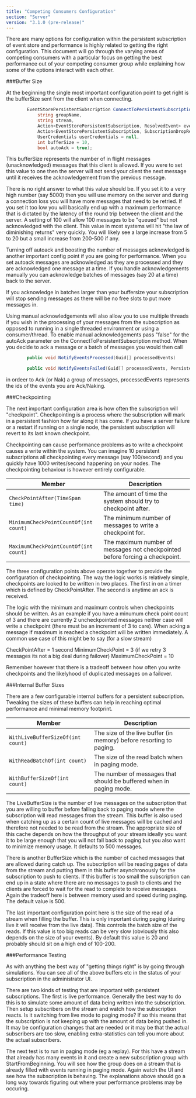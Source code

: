 ```yaml
---
title: "Competing Consumers Configuration"
section: "Server"
version: "3.1.0 (pre-release)"
---
```


There are many options for configuration within the persistent subscription of event store and performance is highly related to getting the right configuration. This document will go through the varying areas of competing consumers with a particular focus on getting the best performance out of your competing consumer group while explaining how some of the options interact with each other.


###Buffer Size

At the beginning the single most important configuration point to get right is the bufferSize sent from the client when connecting.

```csharp
        EventStorePersistentSubscription ConnectToPersistentSubscription(
            string groupName, 
            string stream, 
            Action<EventStorePersistentSubscription, ResolvedEvent> eventAppeared,
            Action<EventStorePersistentSubscription, SubscriptionDropReason, Exception> subscriptionDropped = null,
            UserCredentials userCredentials = null,
            int bufferSize = 10,
            bool autoAck = true);
```

This bufferSize represents the number of in flight messages (unacknowledged) messages that this client is allowed. If you were to set this value to one then the server will not send your client the next message until it receives the acknowledgement from the previous message. 

There is no right answer to what this value should be. If you set it to a very high number (say 5000) then you will use memory on the server and during a connection loss you will have more messages that need to be retried. If you set it too low you will basically end up with a maximum performance that is dictated by the latency of the round trip between the client and the server. A setting of 100 will allow 100 messages to be "queued" but not acknowledged with the client. This value in most systems will hit "the law of diminishing returns" very quickly. You will likely see a large increase from 5 to 20 but a small increase from 200-500 if any.

Turning off autoack and boosting the number of messages acknowledged is another important config point if you are going for performance. When you set autoack messages are acknowledged as they are processed and they are acknowledged one message at a time. If you handle acknowledgements manually you can acknowledge batches of messages (say 20 at a time) back to the server. 

<span class ="note">If you acknowledge in batches larger than your buffersize your subscription will stop sending messages as there will be no free slots to put more messages in.</span>

Using manual acknowledgements will also allow you to use multiple threads if you wish in the processing of your messages from the subscription as opposed to running in a single threaded environment or using a consumer/thread. To enable manual acknowledgements pass "false" for the autoAck parameter on the ConnectToPersistentSubscription method. When you decide to ack a message or a batch of messages you would then call 


```csharp
        public void NotifyEventsProcessed(Guid[] processedEvents)

        public void NotifyEventsFailed(Guid[] processedEvents, PersistentSubscriptionNakEventAction action, string reason)

```

in ordeer to Ack (or Nak) a group of messages, processedEvents represents the ids of the events you are Ack/Naking.

###Checkpointing

The next important configuration area is how often the subscription will "checkpoint". Checkpointing is a process where the subscription will mark in a persistent fashion how far along it has come. If you have a server failure or a restart if running on a single node, the persistent subscription will revert to its last known checkpoint.

Checkpointing can cause performance problems as to write a checkpoint causes a write within the system. You can imagine 10 persistent subscriptions all checkpointing every message (say 100/second) and you quickly have 1000 writes/second happening on your nodes. The checkpointing behaviour is however entirely configurable.

<table>
    <thead>
        <tr>
            <th>Member</th>
            <th>Description</th>
        </tr>
    </thead>
    <tbody>
        <tr>
            <td><code>CheckPointAfter(TimeSpan time)</code></td>
            <td>The amount of time the system should try to checkpoint after.</td>
        </tr>
        <tr>
            <td><code>MinimumCheckPointCountOf(int count)</code></td>
            <td>The minimum number of messages to write a checkpoint for.</td>
        </tr>
       <tr>
            <td><code>MaximumCheckPointCountOf(int count)</code></td>
            <td>The maximum number of messages not checkpointed before forcing a checkpoint.</td>
        </tr>
    </tbody>
</table>

The three configuration points above operate together to provide the configuration of checkpointing. The way the logic works is relatively simple, checkpoints are looked to be written in two places. The first in on a timer which is defined by CheckPointAfter. The second is anytime an ack is received.

The logic with the minimum and maximum controls when checkpoints should be written. As an example if you have a minumum check point count of 3 and there are currently 2 uncheckpointed messages neither case will write a checkpoint (there must be an increment of 3 to care). When acking a message if maximum is reached a checkpoint will be written immediately. A common use case of this might be to say (for a slow stream)

CheckPointAfter = 1 second
MinimumCheckPoint = 3 (if we retry 3 messages its not a big deal during failover)
MaximumCheckPoint = 10

Remember however that there is a tradeoff between how often you write checkpoints and the likelyhood of duplicated messages on a failover.

###Internal Buffer Sizes

There are a few configurable internal buffers for a persistent subscription. Tweaking the sizes of these buffers can help in reaching optimal performance and minimal memory footprint.

<table>
    <thead>
        <tr>
            <th>Member</th>
            <th>Description</th>
        </tr>
    </thead>
    <tbody>
        <tr>
            <td><code>WithLiveBufferSizeOf(int count)</code></td>
            <td>The size of the live buffer (in memory) before resorting to paging.</td>
        </tr>
        <tr>
            <td><code>WithReadBatchOf(int count)</code></td>
            <td>The size of the read batch when in paging mode.</td>
        </tr>
        <tr>
            <td><code>WithBufferSizeOf(int count)</code></td>
            <td>The number of messages that should be buffered when in paging mode.</td>
        </tr>
        </tr>
    </tbody>
</table>

The LiveBufferSize is the number of live messages on the subscription that you are willing to buffer before falling back to paging mode where the subscription will read messages from the stream. This buffer is also used when catching up as a certain count of live messages will be cached and therefore not needed to be read from the stream. The appropriate size of this cache depends on how the throughput of your stream ideally you want it to be large enough that you will not fall back to paging but you also want to minimize memory usage. It defaults to 500 messages.

There is another BufferSize which is the number of cached messages that are allowed during catch up. The subscription will be reading pages of data from the stream and putting them in this buffer asynchronously for the subscription to push to clients. If this buffer is too small the subscription can end up in a state where there are no messages to push to clients and the clients are forced to wait for the read to complete to receive messages. Again the tradeoff here is between memory used and speed during paging. The default value is 500.

The last important configuration point here is the size of the read of a stream when filling the buffer. This is only important during paging (during live it will receive from the live data). This controls the batch size of the reads. If this value is too big reads can be very slow (obviously this also depends on the size of your events). By default this value is 20 and probably should sit on a high end of 100-200.

###Performance Testing

As with anything the best way of "getting things right" is by going through simulations. You can see all of the above buffers etc in the status of your subscription in the administrator UI. 

There are two kinds of testing that are important with persistent subscriptions. The first is live performance. Generally the best way to do this is to simulate some amount of data being written into the subscription. Then setup subscribers on the stream and watch how the subscription reacts. Is it switching from live mode to paging mode? If so this means that the subscription is not keeping up with the amount of data being pushed in. It may be configuration changes that are needed or it may be that the actual subscribers are too slow, enabling extra-statistics can tell you more about the actual subscribers.

The next test is to run in paging mode (eg a replay). For this have a stream that already has many events in it and create a new subscription group with StartFromBeginning. You will see how the group does on a stream that is already filled with events running in paging mode. Again watch the UI and see how the subscription is behaving. The explanations above should go a long way towards figuring out where your performance problems may be occuring.